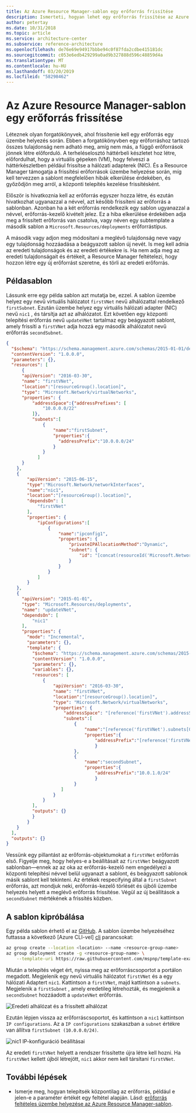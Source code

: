 ```yaml
---
title: Az Azure Resource Manager-sablon egy erőforrás frissítése
description: Ismerteti, hogyan lehet egy erőforrás frissítése az Azure Resource Manager-sablonok bővítése.
author: petertay
ms.date: 10/31/2018
ms.topic: article
ms.service: architecture-center
ms.subservice: reference-architecture
ms.openlocfilehash: de76e69e94917bbbe94c0f87fda2cdbe415181dc
ms.sourcegitcommit: c053e6edb429299a0ad9b327888d596c48859d4a
ms.translationtype: MT
ms.contentlocale: hu-HU
ms.lasthandoff: 03/20/2019
ms.locfileid: "58298462"
---
```

# <a name="update-a-resource-in-an-azure-resource-manager-template"></a>Az Azure Resource Manager-sablon egy erőforrás frissítése

Léteznek olyan forgatókönyvek, ahol frissítenie kell egy erőforrás egy üzembe helyezés során. Ebben a forgatókönyvben egy erőforráshoz tartozó összes tulajdonság nem adható meg, amíg nem más, a függő erőforrások jönnek létre előforduló. A terheléselosztó háttérbeli készletet hoz létre, előfordulhat, hogy a virtuális gépeken (VM), hogy felveszi a háttérkészletben például frissítse a hálózati adapterek (NIC). És a Resource Manager támogatja a frissítési erőforrások üzembe helyezése során, míg kell tervezzen a sablont megfelelően hibák elkerülése érdekében, és győződjön meg arról, a központi telepítés kezelése frissítésként.

Először is hivatkoznia kell az erőforrás egyszer hozza létre, és ezután hivatkozhat ugyanazzal a névvel, azt később frissíteni az erőforrás a sablonban. Azonban ha a két erőforrás rendelkezik egy sablon ugyanazzal a névvel, erőforrás-kezelő kivételt jelez. Ez a hiba elkerülése érdekében adja meg a frissített erőforrás van csatolva, vagy néven egy subtemplate a második sablon a `Microsoft.Resources/deployments` erőforrástípus.

A második vagy adjon meg módosítani a meglévő tulajdonság neve vagy egy tulajdonság hozzáadása a beágyazott sablon új nevét. Is meg kell adnia az eredeti tulajdonságok és az eredeti értékekre is. Ha nem adja meg az eredeti tulajdonságait és értékeit, a Resource Manager feltételezi, hogy hozzon létre egy új erőforrást szeretne, és törli az eredeti erőforrás.

## <a name="example-template"></a>Példasablon

Lássunk erre egy példa sablon azt mutatja be, ezzel. A sablon üzembe helyez egy nevű virtuális hálózatot `firstVNet` nevű alhálózattal rendelkező `firstSubnet`. Ezután üzembe helyez egy virtuális hálózati adapter (NIC) nevű `nic1` , és társítja azt az alhálózatot. Ezt követően egy központi telepítési erőforrás nevű `updateVNet` tartalmaz egy beágyazott sablont, amely frissíti a `firstVNet` adja hozzá egy második alhálózatot nevű erőforrás `secondSubnet`.

```json
{
  "$schema": "https://schema.management.azure.com/schemas/2015-01-01/deploymentTemplate.json#",
  "contentVersion": "1.0.0.0",
  "parameters": {},
  "resources": [
      {
      "apiVersion": "2016-03-30",
      "name": "firstVNet",
      "location":"[resourceGroup().location]",
      "type": "Microsoft.Network/virtualNetworks",
      "properties": {
          "addressSpace":{"addressPrefixes": [
              "10.0.0.0/22"
          ]},
          "subnets":[
              {
                  "name":"firstSubnet",
                  "properties":{
                    "addressPrefix":"10.0.0.0/24"
                  }
              }
            ]
      }
    },
    {
        "apiVersion": "2015-06-15",
        "type":"Microsoft.Network/networkInterfaces",
        "name":"nic1",
        "location":"[resourceGroup().location]",
        "dependsOn": [
            "firstVNet"
        ],
        "properties": {
            "ipConfigurations":[
                {
                    "name":"ipconfig1",
                    "properties": {
                        "privateIPAllocationMethod":"Dynamic",
                        "subnet": {
                            "id": "[concat(resourceId('Microsoft.Network/virtualNetworks','firstVNet'),'/subnets/firstSubnet')]"
                        }
                    }
                }
            ]
        }
    },
    {
      "apiVersion": "2015-01-01",
      "type": "Microsoft.Resources/deployments",
      "name": "updateVNet",
      "dependsOn": [
          "nic1"
      ],
      "properties": {
        "mode": "Incremental",
        "parameters": {},
        "template": {
          "$schema": "https://schema.management.azure.com/schemas/2015-01-01/deploymentTemplate.json#",
          "contentVersion": "1.0.0.0",
          "parameters": {},
          "variables": {},
          "resources": [
              {
                  "apiVersion": "2016-03-30",
                  "name": "firstVNet",
                  "location":"[resourceGroup().location]",
                  "type": "Microsoft.Network/virtualNetworks",
                  "properties": {
                      "addressSpace": "[reference('firstVNet').addressSpace]",
                      "subnets":[
                          {
                              "name":"[reference('firstVNet').subnets[0].name]",
                              "properties":{
                                  "addressPrefix":"[reference('firstVNet').subnets[0].properties.addressPrefix]"
                                  }
                          },
                          {
                              "name":"secondSubnet",
                              "properties":{
                                  "addressPrefix":"10.0.1.0/24"
                                  }
                          }
                     ]
                  }
              }
          ],
          "outputs": {}
          }
        }
    }
  ],
  "outputs": {}
}
```

Vessünk egy pillantást az erőforrás-objektumokat a `firstVNet` erőforrás első. Figyelje meg, hogy helyes-e a beállításait az `firstVNet` beágyazott sablonban&mdash;ennek az az oka az erőforrás-kezelő nem engedélyezi a központi telepítési névvel belül ugyanazt a sablont, és beágyazott sablonok másik sablont kell tekinteni. Az értékek respecifying által a `firstSubnet` erőforrás, azt mondjuk neki, erőforrás-kezelő törlését és újbóli üzembe helyezés helyett a meglévő erőforrás frissítése. Végül az új beállítások a `secondSubnet` mértékének a frissítés közben.

## <a name="try-the-template"></a>A sablon kipróbálása

Egy példa sablon érhető el az [GitHub][github]. A sablon üzembe helyezéséhez futtassa a következő [Azure CLI-vel] [ cli] parancsokat:

```bash
az group create --location <location> --name <resource-group-name>
az group deployment create -g <resource-group-name> \
    --template-uri https://raw.githubusercontent.com/mspnp/template-examples/master/example1-update/deploy.json
```

Miután a telepítés véget ért, nyissa meg az erőforráscsoportot a portálon megadott. Megjelenik egy nevű virtuális hálózatot `firstVNet` és a egy hálózati Adaptert `nic1`. Kattintson a `firstVNet`, majd kattintson a `subnets`. Megjelenik a `firstSubnet` , amely eredetileg létrehozták, és megjelenik a `secondSubnet` hozzáadott a `updateVNet` erőforrás.

![Eredeti alhálózat és a frissített alhálózat](../_images/firstVNet-subnets.png)

Ezután lépjen vissza az erőforráscsoportot, és kattintson a `nic1` kattintson `IP configurations`. Az a `IP configurations` szakaszban a `subnet` értékre van állítva `firstSubnet (10.0.0.0/24)`.

![nic1 IP-konfiguráció beállításai](../_images/nic1-ipconfigurations.png)

Az eredeti `firstVNet` helyett a rendszer frissítette újra létre kell hozni. Ha `firstVNet` kellett újból létrejött, `nic1` akkor nem kell társítani `firstVNet`.

## <a name="next-steps"></a>További lépések

* Ismerje meg, hogyan telepítsék központilag az erőforrás, például e jelen-e a paraméter értékét egy feltétel alapján. Lásd: [erőforrás feltételes üzembe helyezése az Azure Resource Manager-sablon](./conditional-deploy.md).

[cli]: /cli/azure/?view=azure-cli-latest
[github]: https://github.com/mspnp/template-examples
